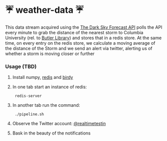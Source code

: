 :umbrella: weather-data :umbrella:
==========================================


This data stream acquired using the
[The Dark Sky Forecast API](https://developer.forecast.io/)
polls the API every minute to grab the distance of the nearest storm to Columbia University (rel. to [Butler Library](https://en.wikipedia.org/wiki/Butler_Library))  and stores that in a redis store. At the same time,
on every entry on the redis store, we calculate a moving average of the
distance of the Storm and we send an alert via twitter, alerting us of whether a storm is moving closer or further


### Usage (TBD)

1. Install numpy, [redis](http://redis.io/) and [birdy](https://github.com/inueni/birdy) 
2. In one tab start an instance of redis: 
		
		redis-server
3. In another tab run the command:

		./pipeline.sh
4. Observe the Twitter account: [@realtimetestin](https://twitter.com/realtimetestin)
5. Bask in the beauty of the notifications